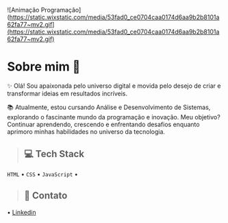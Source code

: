 ![Animação Programação](https://static.wixstatic.com/media/53fad0_ce0704caa0174d6aa9b2b8101a62fa77~mv2.gif](https://static.wixstatic.com/media/53fad0_ce0704caa0174d6aa9b2b8101a62fa77~mv2.gif)

# Sobre mim 🌻

✨ Olá! Sou apaixonada pelo universo digital e movida pelo desejo de criar e transformar ideias em resultados incríveis.

📚 Atualmente, estou cursando Análise e Desenvolvimento de Sistemas, explorando o fascinante mundo da programação e inovação. Meu objetivo? Continuar aprendendo, crescendo e enfrentando desafios enquanto aprimoro minhas habilidades no universo da tecnologia.

> ## 💻 Tech Stack
` HTML ` • `CSS` • `JavaScript` •

> ## 🤝 Contato
• [Linkedin](https://www.linkedin.com/in/hayra-luiza/)

